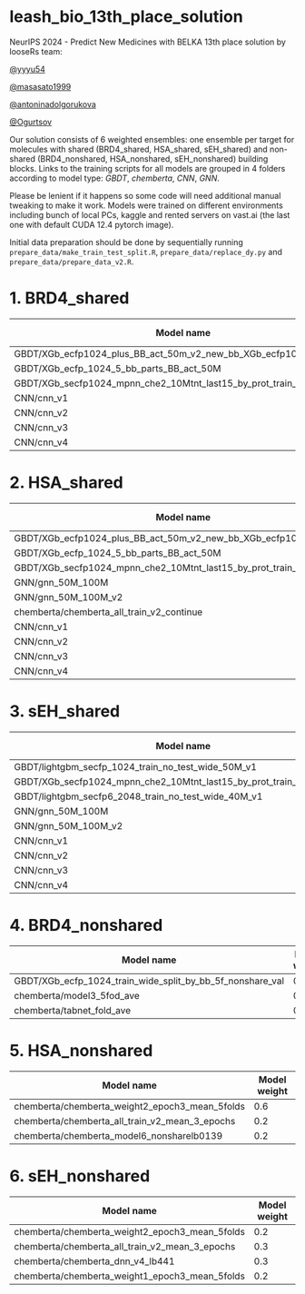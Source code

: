 # leash_bio_13th_place_solution

NeurIPS 2024 - Predict New Medicines with BELKA 13th place solution by looseRs team:

[@yyyu54](https://www.kaggle.com/yyyu54) 

[@masasato1999](https://www.kaggle.com/masasato1999)

[@antoninadolgorukova](https://www.kaggle.com/antoninadolgorukova)

[@Ogurtsov](https://www.kaggle.com/Ogurtsov)


Our solution consists of 6 weighted ensembles: one ensemble per target for molecules with shared (BRD4_shared, HSA_shared, sEH_shared) and non-shared (BRD4_nonshared, HSA_nonshared, sEH_nonshared) building blocks. Links to the training scripts for all models are grouped in 4 folders according to model type: *GBDT*, *chemberta*, *CNN*, *GNN*.

Please be lenient if it happens so some code will need additional manual tweaking to make it work. Models were trained on different environments including bunch of local PCs, kaggle and rented servers on vast.ai (the last one with default CUDA 12.4 pytorch image).

Initial data preparation should be done by sequentially running `prepare_data/make_train_test_split.R`, `prepare_data/replace_dy.py` and `prepare_data/prepare_data_v2.R`.


# 1. BRD4_shared

Model name                                                           | Model weight
-------------------------------------------------------------------- | -------------
GBDT/XGb_ecfp1024_plus_BB_act_50m_v2_new_bb_XGb_ecfp1024_574         | 0.075
GBDT/XGb_ecfp_1024_5_bb_parts_BB_act_50M                             | 0.075
GBDT/XGb_secfp1024_mpnn_che2_10Mtnt_last15_by_prot_train_no_test_wide| 0.15
CNN/cnn_v1                                                           | 0.1561
CNN/cnn_v2                                                           | 0.1561
CNN/cnn_v3                                                           | 0.1939
CNN/cnn_v4                                                           | 0.1939


# 2. HSA_shared

Model name                                                           | Model weight
-------------------------------------------------------------------- | -------------
GBDT/XGb_ecfp1024_plus_BB_act_50m_v2_new_bb_XGb_ecfp1024_574         | 0.0375
GBDT/XGb_ecfp_1024_5_bb_parts_BB_act_50M                             | 0.0375
GBDT/XGb_secfp1024_mpnn_che2_10Mtnt_last15_by_prot_train_no_test_wide| 0.075
GNN/gnn_50M_100M                                                     | 0.0375
GNN/gnn_50M_100M_v2                                                  | 0.0375
chemberta/chemberta_all_train_v2_continue                            | 0.075
CNN/cnn_v1                                                           | 0.1561
CNN/cnn_v2                                                           | 0.1561
CNN/cnn_v3                                                           | 0.1939
CNN/cnn_v4                                                           | 0.1939


# 3. sEH_shared

Model name                                                           | Model weight
-------------------------------------------------------------------- | -------------
GBDT/lightgbm_secfp_1024_train_no_test_wide_50M_v1                   | 0.005
GBDT/XGb_secfp1024_mpnn_che2_10Mtnt_last15_by_prot_train_no_test_wide| 0.045
GBDT/lightgbm_secfp6_2048_train_no_test_wide_40M_v1                  | 0.005
GNN/gnn_50M_100M                                                     | 0.0225
GNN/gnn_50M_100M_v2                                                  | 0.0225
CNN/cnn_v1                                                           | 0.2007
CNN/cnn_v2                                                           | 0.2007
CNN/cnn_v3                                                           | 0.2493
CNN/cnn_v4                                                           | 0.2493


# 4. BRD4_nonshared

Model name                                                           | Model weight
-------------------------------------------------------------------- | -------------
GBDT/XGb_ecfp_1024_train_wide_split_by_bb_5f_nonshare_val            | 0.4
chemberta/model3_5fod_ave                                            | 0.3
chemberta/tabnet_fold_ave                                            | 0.3


# 5. HSA_nonshared

Model name                                                           | Model weight
-------------------------------------------------------------------- | -------------
chemberta/chemberta_weight2_epoch3_mean_5folds                       | 0.6
chemberta/chemberta_all_train_v2_mean_3_epochs                       | 0.2
chemberta/chemberta_model6_nonsharelb0139                            | 0.2


# 6. sEH_nonshared

Model name                                                           | Model weight
-------------------------------------------------------------------- | -------------
chemberta/chemberta_weight2_epoch3_mean_5folds                       | 0.2
chemberta/chemberta_all_train_v2_mean_3_epochs                       | 0.3
chemberta/chemberta_dnn_v4_lb441                                     | 0.3
chemberta/chemberta_weight1_epoch3_mean_5folds                       | 0.2